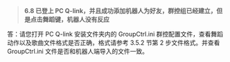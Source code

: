 > **6.8 已登上 PC Q-link，并且成功添加机器人为好友，群控组已经建立，但是点击舞蹈键，机器人没有反应**

答：请您打开 PC Q-link 安装文件夹内的 GroupCtrl.ini 群控配置文件，查看舞蹈动作以及歌曲文件格式是否正确，格式请参考 3.5.2 节第 2 步文件格式。并查看 GroupCtrl.ini 文件是否和机器人端导入的文件一致。

